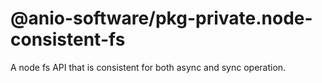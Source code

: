 # @anio-software/pkg-private.node-consistent-fs

A node fs API that is consistent for both async and sync operation.

